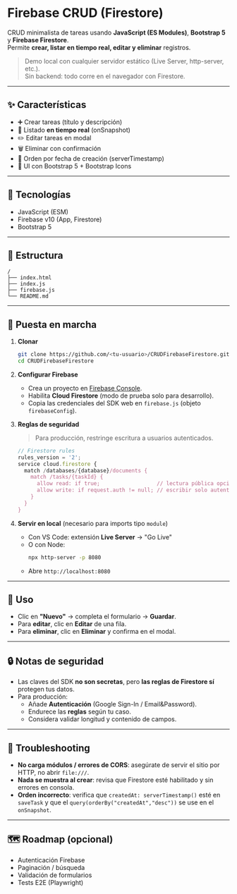 # Firebase CRUD (Firestore)

CRUD minimalista de tareas usando **JavaScript (ES Modules)**, **Bootstrap 5** y **Firebase Firestore**.  
Permite **crear, listar en tiempo real, editar y eliminar** registros.

> Demo local con cualquier servidor estático (Live Server, http-server, etc.).  
> Sin backend: todo corre en el navegador con Firestore.

---

## ✨ Características

- ➕ Crear tareas (título y descripción)
- 🔁 Listado **en tiempo real** (onSnapshot)
- ✏️ Editar tareas en modal
- 🗑️ Eliminar con confirmación
- 📅 Orden por fecha de creación (serverTimestamp)
- 🎨 UI con Bootstrap 5 + Bootstrap Icons

---

## 🧱 Tecnologías

- JavaScript (ESM)
- Firebase v10 (App, Firestore)
- Bootstrap 5

---

## 📂 Estructura

```
/
├── index.html
├── index.js
├── firebase.js
└── README.md
```

---

## 🚀 Puesta en marcha

1. **Clonar**
   ```bash
   git clone https://github.com/<tu-usuario>/CRUDFirebaseFirestore.git
   cd CRUDFirebaseFirestore
   ```

2. **Configurar Firebase**

   - Crea un proyecto en [Firebase Console](https://console.firebase.google.com/).
   - Habilita **Cloud Firestore** (modo de prueba solo para desarrollo).
   - Copia las credenciales del SDK web en `firebase.js` (objeto `firebaseConfig`).

3. **Reglas de seguridad**

   > Para producción, restringe escritura a usuarios autenticados.

   ```javascript
   // Firestore rules
   rules_version = '2';
   service cloud.firestore {
     match /databases/{database}/documents {
       match /tasks/{taskId} {
         allow read: if true;                  // lectura pública opcional
         allow write: if request.auth != null; // escribir solo autenticados
       }
     }
   }
   ```

4. **Servir en local** (necesario para imports tipo `module`)

   - Con VS Code: extensión **Live Server** → "Go Live"
   - O con Node:
     ```bash
     npx http-server -p 8080
     ```
   - Abre `http://localhost:8080`

---

## 📝 Uso

- Clic en **"Nuevo"** → completa el formulario → **Guardar**.
- Para **editar**, clic en **Editar** de una fila.
- Para **eliminar**, clic en **Eliminar** y confirma en el modal.

---

## 🔒 Notas de seguridad

- Las claves del SDK **no son secretas**, pero **las reglas de Firestore sí** protegen tus datos.
- Para producción:
  - Añade **Autenticación** (Google Sign-In / Email&Password).
  - Endurece las **reglas** según tu caso.
  - Considera validar longitud y contenido de campos.

---

## 🧰 Troubleshooting

- **No carga módulos / errores de CORS**: asegúrate de servir el sitio por HTTP, no abrir `file:///`.
- **Nada se muestra al crear**: revisa que Firestore esté habilitado y sin errores en consola.
- **Orden incorrecto**: verifica que `createdAt: serverTimestamp()` esté en `saveTask` y que el `query(orderBy("createdAt","desc"))` se use en el `onSnapshot`.

---

## 🗺️ Roadmap (opcional)

- Autenticación Firebase
- Paginación / búsqueda
- Validación de formularios
- Tests E2E (Playwright)
